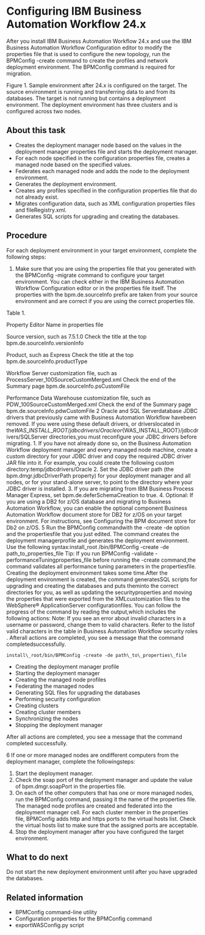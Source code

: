 # Configuring IBM Business Automation Workflow 24.x

After you install IBM Business Automation
Workflow
24.x and use the
IBM Business Automation
Workflow
Configuration editor to modify the properties file that is used to configure the new topology, run
the BPMConfig -create command to create the profiles and network deployment
environment. The BPMConfig command is required for migration.

Figure 1. Sample environment after 24.x is configured on
the target. The source environment is running and transferring data to and from its databases. The
target is not running but contains a deployment environment. The deployment environment has three
clusters and is configured across two nodes.

<!-- image -->

<!-- image -->

## About this task

- Creates the deployment manager node based on the values
in the deployment manager properties file and starts the deployment
manager.
- For each node specified in the configuration properties
file, creates a managed node based on the specified values.
- Federates each managed node and adds the node to the
deployment environment.
- Generates the deployment environment.
- Creates any profiles specified in the configuration
properties file that do not already exist.
- Migrates configuration data, such as XML configuration
properties files and fileRegistry.xml.
- Generates SQL scripts for upgrading and creating the
databases.

## Procedure

For each deployment environment in your
target environment, complete the following steps:

1. Make sure that you are using the properties
file that you generated with the
BPMConfig -migrate command to configure your target
environment. You can check either in the IBM Business Automation
Workflow Configuration
editor or in the properties file itself. The properties with the bpm.de.sourceInfo
prefix are taken from your source environment and are correct if you
are using the correct properties file.

Table 1. 

Property
Editor
Name in properties file

Source version, such as 7.5.1.0
Check the title at the top
bpm.de.sourceInfo.versionInfo

Product, such as Express
Check the title at the top
bpm.de.sourceInfo.productType

Workflow Server customization file, such as
ProcessServer\_100SourceCustomMerged.xml
Check the end of the Summary page
bpm.de.sourceInfo.psCustomFile

Performance Data Warehouse customization file,
such as
PDW\_100SourceCustomMerged.xml
Check the end of the Summary page
bpm.de.sourceInfo.pdwCustomFile
2 Oracle and SQL Serverdatabase JDBC drivers that previously came with Business Automation Workflow havebeen removed. If you were using these default drivers, or driverslocated in the${WAS\_INSTALL\_ROOT}/jdbcdrivers/Oracle or${WAS\_INSTALL\_ROOT}/jdbcdrivers/SQLServer directories,you must reconfigure your JDBC drivers before migrating.
    1. If you have not already done so, on the Business Automation Workflow deployment
manager and every managed node machine, create a custom directory
for your JDBC driver and copy the required JDBC driver JAR file into
it.  For example, you could create the following custom
directory:temp/jdbcdrivers/Oracle
    2. Set the JDBC driver path (the bpm.dmgr.jdbcDriverPath property)
for your deployment manager and all nodes, or for your stand-alone
server, to point to the directory where your JDBC driver is installed.
3. If you are migrating from IBM Business Process Manager
Express,
set bpm.de.deferSchemaCreation to true.
4. Optional: If you are using a DB2
for z/OS database and migrating to Business Automation Workflow, you
can enable the optional component Business Automation Workflow document
store for DB2 for z/OS on your target environment. For
instructions, see Configuring the BPM document store for Db2 on z/OS.
5 Run the BPMConfig commandwith the -create -de option and the propertiesfile that you just edited. The command creates the deployment managerprofile and generates the deployment environment. Use the following syntax:install\_root /bin/BPMConfig -create -de path\_to\_properties\_file Tip: If you run BPMConfig -validate -performanceTuningproperties\_file before running the -create command,the command validates all performance tuning parameters in the propertiesfile. Creating the deployment environment takes some time.After the deployment environment is created, the command generatesSQL scripts for upgrading and creating the databases and puts theminto the correct directories for you, as well as updating the securityproperties and moving the properties that were exported from the XMLcustomization files to the WebSphere® ApplicationServer configurationfiles. You can follow the progress of the command by reading the output,which includes the following actions: Note: If you see an error about invalid characters in a username or password, change them to valid characters. Refer to the listof valid characters in the table in Business Automation Workflow security roles . Afterall actions are completed, you see a message that the command completedsuccessfully.

```
install\_root/bin/BPMConfig -create -de path\_to\_properties\_file
```

- Creating the deployment manager profile
- Starting the deployment manager
- Creating the managed node profiles
- Federating the managed nodes
- Generating SQL files for upgrading the databases
- Performing security configuration
- Creating clusters
- Creating cluster members
- Synchronizing the nodes
- Stopping the deployment manager

After
all actions are completed, you see a message that the command completed
successfully.

6 If one or more managed nodes are ondifferent computers from the deployment manager, complete the followingsteps:

1. Start the deployment manager.
2. Check the soap port of the deployment manager and update
the value of
bpm.dmgr.soapPort in the properties file.
3. On each of the other computers that has one or more
managed nodes, run the
BPMConfig command, passing it the name of the properties
file. The managed node profiles are created and federated
into the deployment manager cell.
For each cluster member in the properties file, BPMConfig adds
http and https ports to the virtual
hosts list. Check the virtual hosts list to make sure that the assigned
ports are acceptable.
4. Stop the deployment manager after you have configured
the target environment.

## What to do next

Do not start the
new deployment environment until after you have upgraded the databases.

## Related information

- BPMConfig command-line utility
- Configuration properties for the BPMConfig command
- exportWASConfig.py script